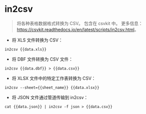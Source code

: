 # in2csv

> 将各种表格数据格式转换为 CSV。
> 包含在 csvkit 中。
> 更多信息：<https://csvkit.readthedocs.io/en/latest/scripts/in2csv.html>。

- 将 XLS 文件转换为 CSV：

`in2csv {{data.xls}}`

- 将 DBF 文件转换为 CSV 文件：

`in2csv {{data.dbf}} > {{data.csv}}`

- 将 XLSX 文件中的特定工作表转换为 CSV：

`in2csv --sheet={{sheet_name}} {{data.xlsx}}`

- 将 JSON 文件通过管道传输到 in2csv：

`cat {{data.json}} | in2csv -f json > {{data.csv}}`